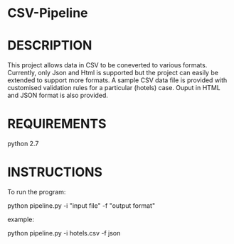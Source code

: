 # CSV-Pipeline
# DESCRIPTION
This project allows data in CSV to be coneverted to various formats. Currently, only Json and Html is supported but the project can easily be extended to support more formats. A sample CSV data file is provided with customised validation rules for a particular (hotels) case. Ouput in HTML and JSON format is also provided.


# REQUIREMENTS

python 2.7


# INSTRUCTIONS

To run the program:

python pipeline.py -i "input file" -f "output format" 

example:

python pipeline.py -i hotels.csv -f json 
